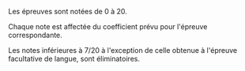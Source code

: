 Les épreuves sont notées de 0 à 20.


Chaque note est affectée du coefficient prévu pour l'épreuve correspondante.


Les notes inférieures à 7/20 à l'exception de celle obtenue à l'épreuve facultative de langue, sont éliminatoires.

